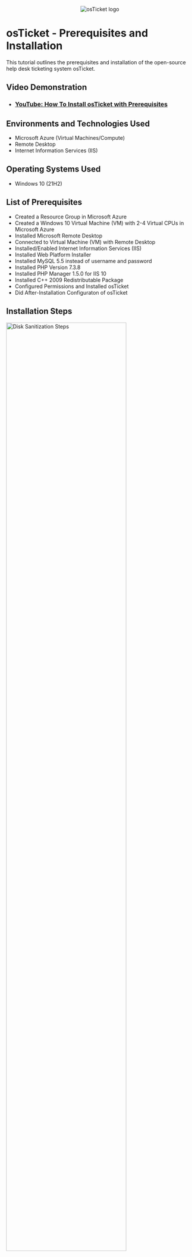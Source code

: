 <p align="center">
<img src="https://i.imgur.com/Clzj7Xs.png" alt="osTicket logo"/>
</p>

<h1>osTicket - Prerequisites and Installation</h1>
This tutorial outlines the prerequisites and installation of the open-source help desk ticketing system osTicket.<br />

<h2>Video Demonstration</h2>

- ### [YouTube: How To Install osTicket with Prerequisites](https://www.youtube.com)

<h2>Environments and Technologies Used</h2>

- Microsoft Azure (Virtual Machines/Compute)
- Remote Desktop
- Internet Information Services (IIS)

<h2>Operating Systems Used </h2>

- Windows 10</b> (21H2)

<h2>List of Prerequisites</h2>

- Created a Resource Group in Microsoft Azure 
- Created a Windows 10 Virtual Machine (VM) with 2-4 Virtual CPUs in Microsoft Azure
- Installed Microsoft Remote Desktop
- Connected to Virtual Machine (VM) with Remote Desktop
- Installed/Enabled Internet Information Services (IIS)
- Installed Web Platform Installer
- Installed MySQL 5.5 instead of username and password
- Installed PHP Version 7.3.8
- Installed PHP Manager 1.5.0 for IIS 10
- Installed C++ 2009 Redistributable Package
- Configured Permissions and Installed osTicket
- Did After-Installation Configuraton of osTicket

<h2>Installation Steps</h2>

<p>
<img src="https://imgur.com/PV6UpRw" height="80%" width="80%" alt="Disk Sanitization Steps"/>
</p>
<p>
Created Resource Group in Microsoft Azure - RG-osTicket.
</p>
<br />
hbgcjgj
<p>
<img src="https://i.imgur.com/DJmEXEB.png" height="80%" width="80%" alt="Disk Sanitization Steps"/>
</p>
<p>
Lorem ipsum dolor sit amet, consectetur adipiscing elit, sed do eiusmod tempor incididunt ut labore et dolore magna aliqua. Ut enim ad minim veniam, quis nostrud exercitation ullamco laboris nisi ut aliquip ex ea commodo consequat. Duis aute irure dolor in reprehenderit in voluptate velit esse cillum dolore eu fugiat nulla pariatur.
</p>
<br />

<p>
<img src="https://i.imgur.com/DJmEXEB.png" height="80%" width="80%" alt="Disk Sanitization Steps"/>
</p>
<p>
Lorem ipsum dolor sit amet, consectetur adipiscing elit, sed do eiusmod tempor incididunt ut labore et dolore magna aliqua. Ut enim ad minim veniam, quis nostrud exercitation ullamco laboris nisi ut aliquip ex ea commodo consequat. Duis aute irure dolor in reprehenderit in voluptate velit esse cillum dolore eu fugiat nulla pariatur.
</p>
<br />
